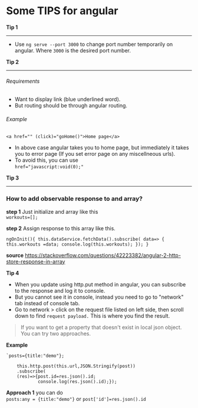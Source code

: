 # Some TIPS for angular
**Tip 1** <hr>
- Use `ng serve --port 3000` to change port number temporarily on angular. Where `3000` is the desired port number.

**Tip 2**  <hr>

###### Requirements
- Want to display link (blue underlined word).  
- But routing should be through angular routing.
###### Example 
`<a href="" (click)="goHome()">Home page</a>`  
- In above case angular takes you to home page, but immediately it takes you to error page (If you set error page on any miscellneous urls).
- To avoid this, you can use   
`href="javascript:void(0);"`


**Tip 3**
<hr>

### How to add observable response to and array?

**step 1**
Just initialize and array like this  
`workouts=[];`

**step 2** 
Assign response to this array like this.  

`ngOnInit(){
  this.dataService.fetchData().subscribe(
    data=> {
      this.workouts =data;
      console.log(this.workouts);
    });
}`

**source**
https://stackoverflow.com/questions/42223382/angular-2-http-store-response-in-array

**Tip 4**

 - When you update using http.put method in angular, you can subscribe to the response and log it to console.  
 - But you cannot see it in console, instead you need to go to "network" tab instead of console tab.
 - Go to network > click on the request file listed on left side, then scroll down to find `request payload.` This is where you find the result.

>If you want to get a property that doesn't exist in local json object. You can try two approaches.

**Example**

    `posts={title:"demo"};
    
        this.http.post(this.url,JSON.Stringify(post))
        .subscribe(
        (res)=>{post.id=res.json().id;
		        console.log(res.json().id);});

**Approach 1**
you can do    
`posts:any = {title:"demo"}`
or 
`post['id']=res.json().id`

